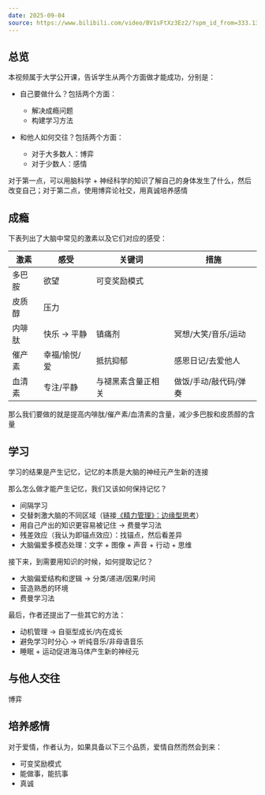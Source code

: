 ```yaml
---
date: 2025-09-04
source: https://www.bilibili.com/video/BV1sFtXz3Ez2/?spm_id_from=333.1387.favlist.content.click&vd_source=bfb2e50dad8e670124c382656b85473e
---
```


## 总览

本视频属于大学公开课，告诉学生从两个方面做才能成功，分别是：

* 自己要做什么？包括两个方面：
  * 解决成瘾问题
  * 构建学习方法

* 和他人如何交往？包括两个方面：
  * 对于大多数人：博弈
  * 对于少数人：感情

对于第一点，可以用脑科学 + 神经科学的知识了解自己的身体发生了什么，然后改变自己；对于第二点，使用博弈论社交，用真诚培养感情

## 成瘾

下表列出了大脑中常见的激素以及它们对应的感受：

| 激素   | 感受         | 关键词             | 措施                  |
| ------ | ------------ | ------------------ | --------------------- |
| 多巴胺 | 欲望         | 可变奖励模式       |                       |
| 皮质醇 | 压力         |                    |                       |
| 内啡肽 | 快乐 → 平静  | 镇痛剂             | 冥想/大笑/音乐/运动   |
| 催产素 | 幸福/愉悦/爱 | 抵抗抑郁           | 感恩日记/去爱他人     |
| 血清素 | 专注/平静    | 与褪黑素含量正相关 | 做饭/手动/敲代码/弹奏 |

那么我们要做的就是提高内啡肽/催产素/血清素的含量，减少多巴胺和皮质醇的含量 

## 学习

学习的结果是产生记忆，记忆的本质是大脑的神经元产生新的连接

那么怎么做才能产生记忆，我们又该如何保持记忆？

* 间隔学习
* 交替刺激大脑的不同区域（链接[《精力管理》：边缘型思考](note-精力管理.md)）
* 用自己产出的知识更容易被记住 → 费曼学习法
* 残差效应（我认为即锚点效应）：找锚点，然后看差异
* 大脑偏爱多模态处理：文字 + 图像 + 声音 + 行动 + 思维

接下来，到需要用知识的时候，如何提取记忆？

* 大脑偏爱结构和逻辑 → 分类/递进/因果/时间
* 营造熟悉的环境
* 费曼学习法

最后，作者还提出了一些其它的方法：

* 动机管理 → 自驱型成长/内在成长
* 避免学习时分心 → 听纯音乐/非母语音乐
* 睡眠 + 运动促进海马体产生新的神经元

## 与他人交往

博弈

## 培养感情

对于爱情，作者认为，如果具备以下三个品质，爱情自然而然会到来：

* 可变奖励模式
* 能做事，能抗事
* 真诚